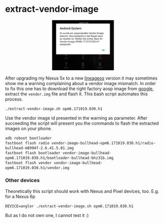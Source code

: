 extract-vendor-image
====================

<div id="screenshots" align="center">
<img src="https://github.com/BenSartor/extract-vendor-image/raw/readme/screenshot-vendor-image-warning.png" alt="Screenshot vendor image mismatch" text-align="center" width="200">
</div>

After upgrading my Nexus 5x to a new [lineageos](https://lineageos.org/) version it may sometimes show me a warning complaining about a vendor image mismatch.
In order to fix this one has to download the right factory aosp image from [google](https://developers.google.com/android/images), extract the ```vendor.img``` file and flash it.
This bash script automates this process.
```
./extract-vendor-image.sh opm6.171019.030.h1
```
Use the vendor image id presented in the warning as parameter.
After succeeding the script will present you the commands to flash the extracted images on your phone.
```
adb reboot bootloader
fastboot flash radio vendor-image-bullhead-opm6.171019.030.h1/radio-bullhead-m8994f-2.6.41.5.01.img
fastboot flash bootloader vendor-image-bullhead-opm6.171019.030.h1/bootloader-bullhead-bhz31b.img
fastboot flash vendor vendor-image-bullhead-opm6.171019.030.h1/vendor.img
```

### Other devices
Theoretically this script should work with Nexus and Pixel devices, too. E.g. for a Nexus 6p
```
DEVICE=angler ./extract-vendor-image.sh opm6.171019.030.h1
```
But as I do not own one, I cannot test it :)
